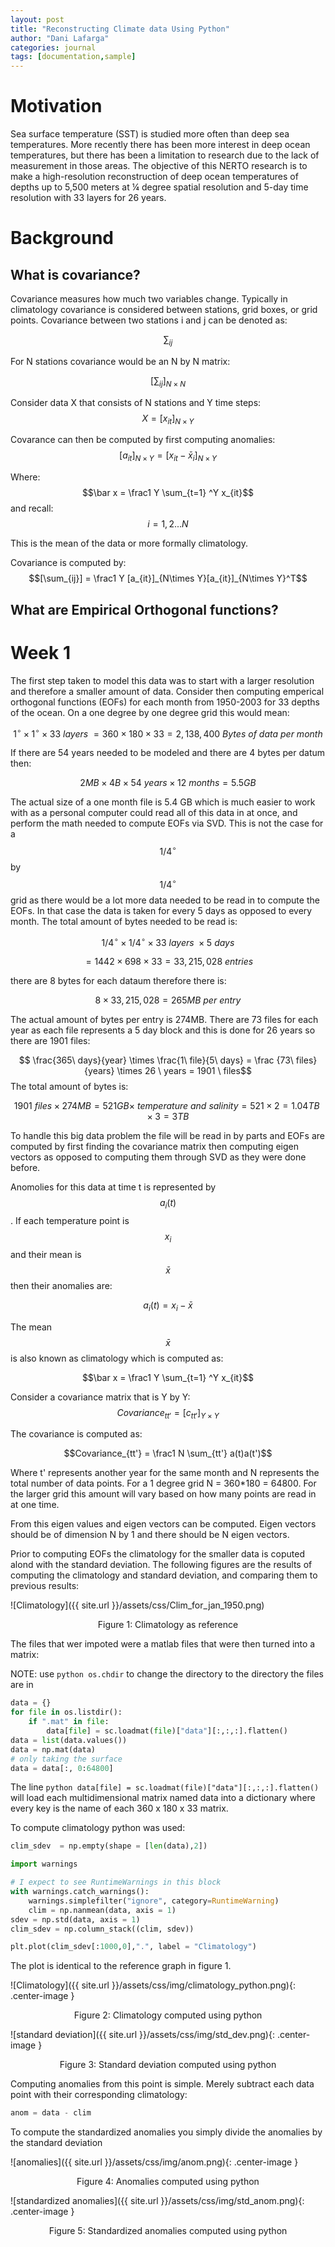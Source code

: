 ```yaml
---
layout: post
title: "Reconstructing Climate data Using Python"
author: "Dani Lafarga"
categories: journal
tags: [documentation,sample]
---
```

# Motivation
Sea surface temperature (SST) is studied more often than deep sea temperatures. More recently there has been more interest in deep ocean temperatures, but there has been a limitation to research due to the lack of measurement in those areas. The objective of this NERTO research is to make a high-resolution reconstruction of deep ocean temperatures of depths up to 5,500 meters at ¼ degree spatial resolution and 5-day time resolution with 33 layers for 26 years.

# Background
## What is covariance?
Covariance measures how much two variables change. Typically in climatology covariance is considered between stations, grid boxes, or grid points. Covariance between two stations i and j can be denoted as:

$$ \sum _{ij}$$

For N stations covariance would be an N by N matrix:

$$ [\sum _{ij}]_{N\times N}$$

Consider data X that consists of N stations and Y time steps:
$$ X = [x_{it}]_{N\times Y}$$

Covarance can then be computed by first computing anomalies:
$$ [a_{it}]_{N\times Y} =  [x_{it} - \bar x_{i}]_{N\times Y}$$

Where:
$$\bar x = \frac1 Y \sum_{t=1} ^Y x_{it}$$
and recall:
$$ i = 1,2...N$$

This is the mean of the data or more formally climatology.

Covariance is computed by:
$$[\sum_{ij}] = \frac1 Y [a_{it}]_{N\times Y}[a_{it}]_{N\times Y}^T$$


## What are Empirical Orthogonal functions?

#  Week 1
The first step taken to model this data was to start with a larger resolution and therefore a smaller amount of data. Consider then computing emperical orthogonal functions (EOFs) for each month from 1950-2003 for 33 depths of the ocean. On a one degree by one degree grid this would mean:

$$ 1 ^\circ \times 1^\circ \times 33 \ layers\ = 360 \times 180 \times 33 = 2,138,400\ Bytes\ of\ data\ per\ month$$


If there are 54 years needed to be modeled and there are 4 bytes per datum then:

$$
2MB \times 4B \times 54 \ years \times 12 \ months = 5.5 GB
$$

The actual size of a one month file is 5.4 GB which is much easier to work with as a personal computer could read all of this data in at once, and perform the math needed to compute EOFs via SVD. This is not the  case for a $$1/4^\circ$$ by $$1/4^\circ$$ grid as there would be a lot more data needed to be read in to compute the EOFs. In that case the data is taken for every 5 days as opposed to every month. The total amount of bytes needed to be read is:

$$1/4^\circ \times 1/4^\circ \times 33 \ layers \  \times 5 \ days$$

$$ = 1442 \times 698 \times 33 = 33,215,028 \ entries$$

there are 8 bytes for each dataum therefore there is:

$$ 8 \times 33,215,028 = 265MB \ per\ entry$$

The actual amount of bytes per entry is 274MB. There are 73 files for each year as each file represents a 5 day block and this is done for 26 years so there are 1901 files:

$$ \frac{365\ days}{year} \times \frac{1\ file}{5\ days} = \frac {73\ files}{years} \times 26 \ years = 1901 \ files$$
The total amount of bytes is:

$$ 1901 \ files \times 274MB = 521GB \times \ temperature \ and \ salinity = 521 \times 2 = 1.04TB \times 3 = 3TB$$

To handle this big data problem the file will be read in by parts and EOFs are computed by first finding the covariance matrix then computing eigen vectors as opposed to computing them through SVD as they were done before. 

Anomolies for this data at time t is represented by $$a_i (t)$$. If each temperature point is $$x_i$$ and their mean is $$\bar x$$ then their anomalies are:

$$ a_i(t) = x_i - \bar x$$

The mean $$\bar x$$ is also known as climatology which is computed as:

$$\bar x = \frac1 Y \sum_{t=1} ^Y x_{it}$$

Consider a covariance matrix that is Y by Y:
$$ Covariance_{tt'} = [c_{tt'}]_{Y \times Y} $$

The covariance is computed as:

$$Covariance_{tt'}  = \frac1 N \sum_{tt'} a(t)a(t')$$

Where t' represents another year for the same month and N represents the total number of data points. For a 1 degree grid N = 360*180 = 64800. For the larger grid this amount will vary based on how many points are read in at one time. 

From this eigen values and eigen vectors can be computed. Eigen vectors should be of dimension N by 1 and there should be N eigen vectors. 

Prior to computing EOFs the climatology for the smaller data is coputed alond with the standard deviation. The following figures are the results of computing the climatology and standard deviation, and comparing them to previous results:


![Climatology]({{ site.url }}/assets/css/Clim_for_jan_1950.png)

<center>Figure 1: Climatology as reference</center>

The files that wer impoted were a matlab files that were then turned into a matrix:

NOTE: use ```python os.chdir``` to change the directory  to the directory the files are in

```python
data = {}
for file in os.listdir():
    if ".mat" in file:
        data[file] = sc.loadmat(file)["data"][:,:,:].flatten()
data = list(data.values())
data = np.mat(data)
# only taking the surface 
data = data[:, 0:64800]
```
The line ```python data[file] = sc.loadmat(file)["data"][:,:,:].flatten()``` will load each multidimensional matrix named data into a dictionary where every key is the name of each 360 x 180  x 33 matrix. 

To compute climatology python was used:

```python
clim_sdev  = np.empty(shape = [len(data),2])

import warnings

# I expect to see RuntimeWarnings in this block
with warnings.catch_warnings():
    warnings.simplefilter("ignore", category=RuntimeWarning)
    clim = np.nanmean(data, axis = 1)
sdev = np.std(data, axis = 1)
clim_sdev = np.column_stack((clim, sdev))

plt.plot(clim_sdev[:1000,0],".", label = "Climatology")
```
The plot is identical to the reference graph in figure 1.


![Climatology]({{ site.url }}/assets/css/img/climatology_python.png){: .center-image }

<center>Figure 2: Climatology computed using python</center>


![standard deviation]({{ site.url }}/assets/css/img/std_dev.png){: .center-image }

<center>Figure 3: Standard deviation computed using python</center>

Computing anomalies from this point is simple. Merely subtract each data point with their corresponding climatology:

```python 
anom = data - clim
```

To compute the standardized anomalies you simply divide the anomalies by the standard deviation

![anomalies]({{ site.url }}/assets/css/img/anom.png){: .center-image }

<center>Figure 4: Anomalies computed using python</center>

![standardized anomalies]({{ site.url }}/assets/css/img/std_anom.png){: .center-image }

<center>Figure 5: Standardized anomalies computed using python</center>


